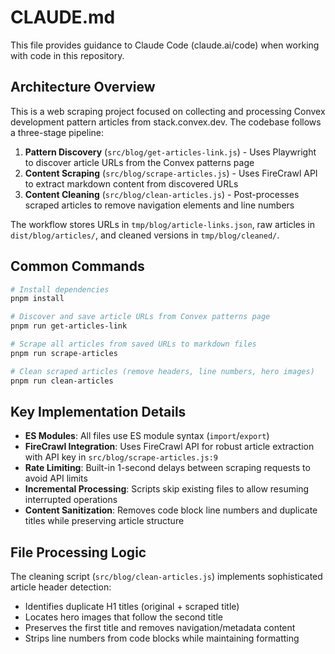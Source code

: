# CLAUDE.md

This file provides guidance to Claude Code (claude.ai/code) when working with code in this repository.

## Architecture Overview

This is a web scraping project focused on collecting and processing Convex development pattern articles from stack.convex.dev. The codebase follows a three-stage pipeline:

1. **Pattern Discovery** (`src/blog/get-articles-link.js`) - Uses Playwright to discover article URLs from the Convex patterns page
2. **Content Scraping** (`src/blog/scrape-articles.js`) - Uses FireCrawl API to extract markdown content from discovered URLs
3. **Content Cleaning** (`src/blog/clean-articles.js`) - Post-processes scraped articles to remove navigation elements and line numbers

The workflow stores URLs in `tmp/blog/article-links.json`, raw articles in `dist/blog/articles/`, and cleaned versions in `tmp/blog/cleaned/`.

## Common Commands

```bash
# Install dependencies
pnpm install

# Discover and save article URLs from Convex patterns page
pnpm run get-articles-link

# Scrape all articles from saved URLs to markdown files
pnpm run scrape-articles

# Clean scraped articles (remove headers, line numbers, hero images)
pnpm run clean-articles
```

## Key Implementation Details

- **ES Modules**: All files use ES module syntax (`import`/`export`)
- **FireCrawl Integration**: Uses FireCrawl API for robust article extraction with API key in `src/blog/scrape-articles.js:9`
- **Rate Limiting**: Built-in 1-second delays between scraping requests to avoid API limits
- **Incremental Processing**: Scripts skip existing files to allow resuming interrupted operations
- **Content Sanitization**: Removes code block line numbers and duplicate titles while preserving article structure

## File Processing Logic

The cleaning script (`src/blog/clean-articles.js`) implements sophisticated article header detection:

- Identifies duplicate H1 titles (original + scraped title)
- Locates hero images that follow the second title
- Preserves the first title and removes navigation/metadata content
- Strips line numbers from code blocks while maintaining formatting
